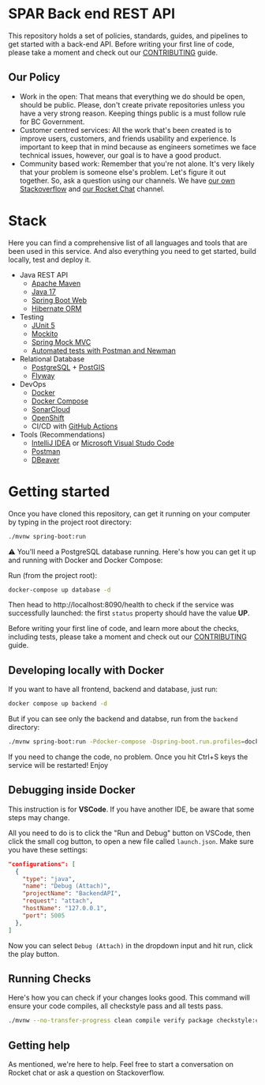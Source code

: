 # SPAR Back end REST API

This repository holds a set of policies, standards, guides, and pipelines to
get started with a back-end API. Before writing your first line of code, please
take a moment and check out our [CONTRIBUTING](CONTRIBUTING.md) guide.

## Our Policy

- Work in the open: That means that everything we do should be open, should be
public. Please, don't create private repositories unless you have a very strong
reason. Keeping things public is a must follow rule for BC Government.
- Customer centred services: All the work that's been created is to improve users,
customers, and friends usability and experience. Is important to keep that in mind 
because as engineers sometimes we face technical issues, however, our goal is
to have a good product.
- Community based work: Remember that you're not alone. It's very likely that
your problem is someone else's problem. Let's figure it out together. So, ask
a question using our channels. We have [our own Stackoverflow](https://stackoverflow.developer.gov.bc.ca/)
and [our Rocket Chat](https://chat.developer.gov.bc.ca/) channel.

# Stack

Here you can find a comprehensive list of all languages and tools that are been used
in this service. And also everything you need to get started, build locally, test
and deploy it. 

- Java REST API
  - [Apache Maven](https://maven.apache.org/)
  - [Java 17](https://www.oracle.com/java/technologies/downloads/#java17)
  - [Spring Boot Web](https://spring.io/guides/gs/spring-boot/)
  - [Hibernate ORM](https://hibernate.org/orm/)
- Testing
  - [JUnit 5](https://junit.org/junit5/)
  - [Mockito](https://site.mockito.org/)
  - [Spring Mock MVC](https://docs.spring.io/spring-framework/reference/testing/spring-mvc-test-framework.html)
  - [Automated tests with Postman and Newman](https://learning.postman.com/docs/collections/using-newman-cli/installing-running-newman/)
- Relational Database
  - [PostgreSQL](https://www.postgresql.org/) + [PostGIS](https://postgis.net/)
  - [Flyway](https://flywaydb.org/)
- DevOps
  - [Docker](https://www.docker.com/)
  - [Docker Compose](https://docs.docker.com/compose/)
  - [SonarCloud](https://docs.sonarcloud.io/)
  - [OpenShift](https://www.redhat.com/en/technologies/cloud-computing/openshift)
  - CI/CD with [GitHub Actions](https://docs.github.com/en/actions)
- Tools (Recommendations)
  - [IntelliJ IDEA](https://www.jetbrains.com/idea/) or [Microsoft Visual Studo Code](https://code.visualstudio.com/)
  - [Postman](https://www.postman.com/)
  - [DBeaver](https://dbeaver.io/)

# Getting started

Once you have cloned this repository, can get it running on your computer by typing
in the project root directory:

```sh
./mvnw spring-boot:run
```

⚠️ You'll need a PostgreSQL database running. Here's how you can get it up 
and running with Docker and Docker Compose:

Run (from the project root):
```sh
docker-compose up database -d
```

Then head to http://localhost:8090/health to check if the service was successfully launched:
the first `status` property should have the value **UP**.

Before writing your first line of code, and learn more about the checks, including
tests, please take a moment and check out our [CONTRIBUTING](CONTRIBUTING.md) guide.

## Developing locally with Docker

If you want to have all frontend, backend and database, just run:
```sh
docker compose up backend -d
```

But if you can see only the backend and databse, run from the `backend` directory:
```sh
./mvnw spring-boot:run -Pdocker-compose -Dspring-boot.run.profiles=docker-compose
```

If you need to change the code, no problem. Once you hit Ctrl+S keys
the service will be restarted! Enjoy

## Debugging inside Docker

This instruction is for **VSCode**. If you have another IDE, be aware that some
steps may change.

All you need to do is to click the "Run and Debug" button on VSCode, then
click the small cog button, to open a new file called `launch.json`.
Make sure you have these settings:

```json
"configurations": [
  {
    "type": "java",
    "name": "Debug (Attach)",
    "projectName": "BackendAPI",
    "request": "attach",
    "hostName": "127.0.0.1",
    "port": 5005
  },
]
```

Now you can select `Debug (Attach)` in the dropdown input and hit run, 
click the play button. 

## Running Checks

Here's how you can check if your changes looks good. This command
will ensure your code compiles, all checkstyle pass and all tests
pass.

```sh
./mvnw --no-transfer-progress clean compile verify package checkstyle:checkstyle -P all-tests
```

## Getting help

As mentioned, we're here to help. Feel free to start a conversation
on Rocket chat or ask a question on Stackoverflow.